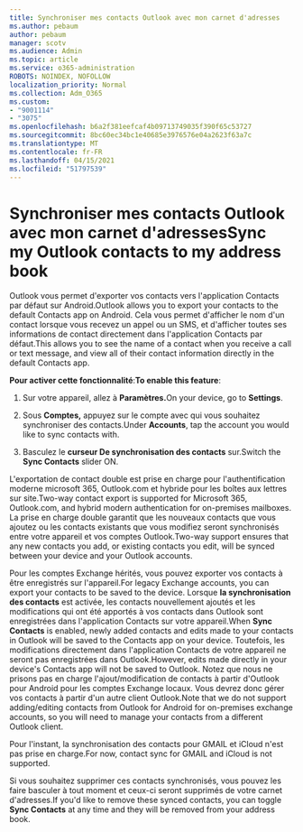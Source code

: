 ```yaml
---
title: Synchroniser mes contacts Outlook avec mon carnet d'adresses
ms.author: pebaum
author: pebaum
manager: scotv
ms.audience: Admin
ms.topic: article
ms.service: o365-administration
ROBOTS: NOINDEX, NOFOLLOW
localization_priority: Normal
ms.collection: Adm_O365
ms.custom:
- "9001114"
- "3075"
ms.openlocfilehash: b6a2f381eefcaf4b09713749035f390f65c53727
ms.sourcegitcommit: 8bc60ec34bc1e40685e3976576e04a2623f63a7c
ms.translationtype: MT
ms.contentlocale: fr-FR
ms.lasthandoff: 04/15/2021
ms.locfileid: "51797539"
---
```

# <a name="sync-my-outlook-contacts-to-my-address-book"></a><span data-ttu-id="4beab-102">Synchroniser mes contacts Outlook avec mon carnet d'adresses</span><span class="sxs-lookup"><span data-stu-id="4beab-102">Sync my Outlook contacts to my address book</span></span>

<span data-ttu-id="4beab-103">Outlook vous permet d'exporter vos contacts vers l'application Contacts par défaut sur Android.</span><span class="sxs-lookup"><span data-stu-id="4beab-103">Outlook allows you to export your contacts to the default Contacts app on Android.</span></span> <span data-ttu-id="4beab-104">Cela vous permet d'afficher le nom d'un contact lorsque vous recevez un appel ou un SMS, et d'afficher toutes ses informations de contact directement dans l'application Contacts par défaut.</span><span class="sxs-lookup"><span data-stu-id="4beab-104">This allows you to see the name of a contact when you receive a call or text message, and view all of their contact information directly in the default Contacts app.</span></span>
 
<span data-ttu-id="4beab-105">**Pour activer cette fonctionnalité**:</span><span class="sxs-lookup"><span data-stu-id="4beab-105">**To enable this feature**:</span></span>
 
1. <span data-ttu-id="4beab-106">Sur votre appareil, allez à **Paramètres.**</span><span class="sxs-lookup"><span data-stu-id="4beab-106">On your device, go to **Settings**.</span></span>

2. <span data-ttu-id="4beab-107">Sous **Comptes,** appuyez sur le compte avec qui vous souhaitez synchroniser des contacts.</span><span class="sxs-lookup"><span data-stu-id="4beab-107">Under **Accounts**, tap the account you would like to sync contacts with.</span></span>

3. <span data-ttu-id="4beab-108">Basculez le **curseur De synchronisation des contacts** sur.</span><span class="sxs-lookup"><span data-stu-id="4beab-108">Switch the **Sync Contacts** slider ON.</span></span>
 
<span data-ttu-id="4beab-109">L'exportation de contact double est prise en charge pour l'authentification moderne microsoft 365, Outlook.com et hybride pour les boîtes aux lettres sur site.</span><span class="sxs-lookup"><span data-stu-id="4beab-109">Two-way contact export is supported for Microsoft 365, Outlook.com, and hybrid modern authentication for on-premises mailboxes.</span></span> <span data-ttu-id="4beab-110">La prise en charge double garantit que les nouveaux contacts que vous ajoutez ou les contacts existants que vous modifiez seront synchronisés entre votre appareil et vos comptes Outlook.</span><span class="sxs-lookup"><span data-stu-id="4beab-110">Two-way support ensures that any new contacts you add, or existing contacts you edit, will be synced between your device and your Outlook accounts.</span></span>
 
<span data-ttu-id="4beab-111">Pour les comptes Exchange hérités, vous pouvez exporter vos contacts à être enregistrés sur l'appareil.</span><span class="sxs-lookup"><span data-stu-id="4beab-111">For legacy Exchange accounts, you can export your contacts to be saved to the device.</span></span> <span data-ttu-id="4beab-112">Lorsque **la synchronisation des contacts** est activée, les contacts nouvellement ajoutés et les modifications qui ont été apportés à vos contacts dans Outlook sont enregistrées dans l'application Contacts sur votre appareil.</span><span class="sxs-lookup"><span data-stu-id="4beab-112">When **Sync Contacts** is enabled, newly added contacts and edits made to your contacts in Outlook will be saved to the Contacts app on your device.</span></span> <span data-ttu-id="4beab-113">Toutefois, les modifications directement dans l'application Contacts de votre appareil ne seront pas enregistrées dans Outlook.</span><span class="sxs-lookup"><span data-stu-id="4beab-113">However, edits made directly in your device's Contacts app will not be saved to Outlook.</span></span> <span data-ttu-id="4beab-114">Notez que nous ne prisons pas en charge l'ajout/modification de contacts à partir d'Outlook pour Android pour les comptes Exchange locaux. Vous devrez donc gérer vos contacts à partir d'un autre client Outlook.</span><span class="sxs-lookup"><span data-stu-id="4beab-114">Note that we do not support adding/editing contacts from Outlook for Android for on-premises exchange accounts, so you will need to manage your contacts from a different Outlook client.</span></span>
 
<span data-ttu-id="4beab-115">Pour l'instant, la synchronisation des contacts pour GMAIL et iCloud n'est pas prise en charge.</span><span class="sxs-lookup"><span data-stu-id="4beab-115">For now, contact sync for GMAIL and iCloud is not supported.</span></span>
 
<span data-ttu-id="4beab-116">Si vous souhaitez supprimer ces contacts synchronisés,  vous pouvez les faire basculer à tout moment et ceux-ci seront supprimés de votre carnet d'adresses.</span><span class="sxs-lookup"><span data-stu-id="4beab-116">If you'd like to remove these synced contacts, you can toggle **Sync Contacts** at any time and they will be removed from your address book.</span></span>
